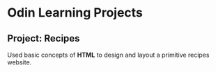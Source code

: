 # Odin Learning Projects
## Project: Recipes
Used basic concepts of __HTML__ to design and layout a primitive recipes website.<br>
